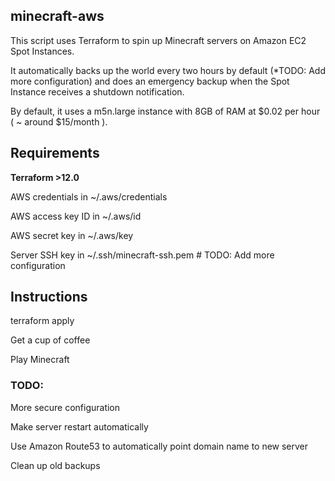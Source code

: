 ## minecraft-aws

This script uses Terraform to spin up Minecraft servers on Amazon EC2 Spot Instances. 

It automatically backs up the world every two hours by default (*TODO: Add more configuration) and does an emergency backup when the Spot Instance receives a shutdown notification.

By default, it uses a m5n.large instance with 8GB of RAM at $0.02 per hour ( ~ around $15/month ).

## Requirements
**Terraform >12.0**

AWS credentials in ~/.aws/credentials

AWS access key ID in ~/.aws/id

AWS secret key in ~/.aws/key

Server SSH key in ~/.ssh/minecraft-ssh.pem # TODO: Add more configuration

## Instructions

terraform apply

Get a cup of coffee

Play Minecraft

### TODO:

More secure configuration

Make server restart automatically

Use Amazon Route53 to automatically point domain name to new server

Clean up old backups
